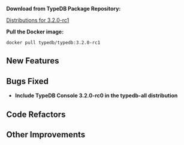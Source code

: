 **Download from TypeDB Package Repository:**

[Distributions for 3.2.0-rc1](https://cloudsmith.io/~typedb/repos/public-release/packages/?q=name%3A%5Etypedb-all+version%3A3.2.0-rc1)

**Pull the Docker image:**

```docker pull typedb/typedb:3.2.0-rc1```


## New Features


## Bugs Fixed

- **Include TypeDB Console 3.2.0-rc0 in the typedb-all distribution**

## Code Refactors


## Other Improvements

    
